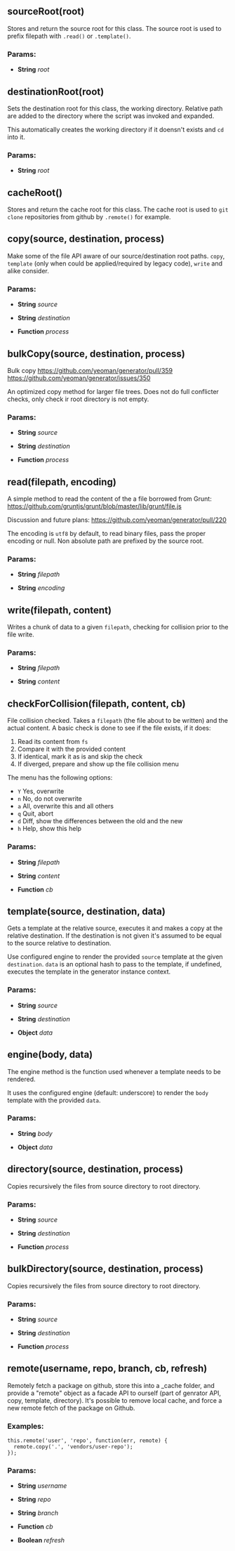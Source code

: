 

<!-- Start lib/actions/actions.js -->

## sourceRoot(root)

Stores and return the source root for this class. The source root is used to
prefix filepath with `.read()` or `.template()`.

### Params: 

* **String** *root* 

## destinationRoot(root)

Sets the destination root for this class, the working directory. Relative
path are added to the directory where the script was invoked and
expanded.

This automatically creates the working directory if it doensn't exists and
`cd` into it.

### Params: 

* **String** *root* 

## cacheRoot()

Stores and return the cache root for this class. The cache root is used to
`git clone` repositories from github by `.remote()` for example.

## copy(source, destination, process)

Make some of the file API aware of our source/destination root paths.
`copy`, `template` (only when could be applied/required by legacy code),
`write` and alike consider.

### Params: 

* **String** *source* 

* **String** *destination* 

* **Function** *process* 

## bulkCopy(source, destination, process)

Bulk copy
https://github.com/yeoman/generator/pull/359
https://github.com/yeoman/generator/issues/350

An optimized copy method for larger file trees.  Does not do
full conflicter checks, only check ir root directory is not empty.

### Params: 

* **String** *source* 

* **String** *destination* 

* **Function** *process* 

## read(filepath, encoding)

A simple method to read the content of the a file borrowed from Grunt:
https://github.com/gruntjs/grunt/blob/master/lib/grunt/file.js

Discussion and future plans:
https://github.com/yeoman/generator/pull/220

The encoding is `utf8` by default, to read binary files, pass the proper
encoding or null. Non absolute path are prefixed by the source root.

### Params: 

* **String** *filepath* 

* **String** *encoding* 

## write(filepath, content)

Writes a chunk of data to a given `filepath`, checking for collision prior
to the file write.

### Params: 

* **String** *filepath* 

* **String** *content* 

## checkForCollision(filepath, content, cb)

File collision checked. Takes a `filepath` (the file about to be written)
and the actual content. A basic check is done to see if the file exists, if
it does:

  1. Read its content from  `fs`
  2. Compare it with the provided content
  3. If identical, mark it as is and skip the check
  4. If diverged, prepare and show up the file collision menu

The menu has the following options:

  - `Y` Yes, overwrite
  - `n` No, do not overwrite
  - `a` All, overwrite this and all others
  - `q` Quit, abort
  - `d` Diff, show the differences between the old and the new
  - `h` Help, show this help

### Params: 

* **String** *filepath* 

* **String** *content* 

* **Function** *cb* 

## template(source, destination, data)

Gets a template at the relative source, executes it and makes a copy
at the relative destination. If the destination is not given it's assumed
to be equal to the source relative to destination.

Use configured engine to render the provided `source` template at the given
`destination`. `data` is an optional hash to pass to the template, if
undefined, executes the template in the generator instance context.

### Params: 

* **String** *source* 

* **String** *destination* 

* **Object** *data* 

## engine(body, data)

The engine method is the function used whenever a template needs to be rendered.

It uses the configured engine (default: underscore) to render the `body`
template with the provided `data`.

### Params: 

* **String** *body* 

* **Object** *data* 

## directory(source, destination, process)

Copies recursively the files from source directory to root directory.

### Params: 

* **String** *source* 

* **String** *destination* 

* **Function** *process* 

## bulkDirectory(source, destination, process)

Copies recursively the files from source directory to root directory.

### Params: 

* **String** *source* 

* **String** *destination* 

* **Function** *process* 

## remote(username, repo, branch, cb, refresh)

Remotely fetch a package on github, store this into a _cache folder, and
provide a &quot;remote&quot; object as a facade API to ourself (part of genrator API,
copy, template, directory). It's possible to remove local cache, and force
a new remote fetch of the package on Github.

### Examples:

    this.remote('user', 'repo', function(err, remote) {
      remote.copy('.', 'vendors/user-repo');
    });

### Params: 

* **String** *username* 

* **String** *repo* 

* **String** *branch* 

* **Function** *cb* 

* **Boolean** *refresh* 

<!-- End lib/actions/actions.js -->

